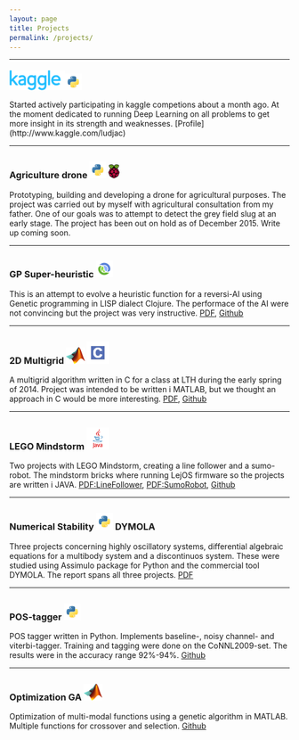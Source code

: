 ```yaml
---
layout: page
title: Projects
permalink: /projects/
---
```

______

<p><img src="/images/kaggle.png" width="100" style="padding-top: 5px"><img src="/images/python.png" height="30" style="padding-top: 5px"></p>
Started actively participating in kaggle competions about a month ago. At the moment dedicated to running Deep Learning on all problems to get more insight in its strength and weaknesses. [Profile](http://www.kaggle.com/ludjac)

______


### Agriculture drone <img src="/images/python.png" height="30" style="padding-top: 5px"> <img src="/images/raspberrypi.png" height="25" style="padding-top: 5px"> 

Prototyping, building and developing a drone for agricultural purposes. The project was carried out by myself
with agricultural consultation from my father. One of our goals was to attempt to detect the grey field slug at
an early stage. The project has been out on hold as of December 2015. Write up coming soon. 

______


### GP Super-heuristic <img src="/images/clojure.png" height="30" style="padding-top: 5px">

This is an attempt to evolve a heuristic function for a reversi-AI using Genetic programming in LISP dialect Clojure. The performace of the AI were not convincing but the project was very instructive. [PDF](./AI/GPreversi/Clojure_LISP_GP_s.pdf), [Github](https://github.com/ludjac/EDAN50-GP-Reversi)

______

### 2D Multigrid <img src="/images/matlab.png" height="30" style="padding-top: 5px"> <img src="/images/C.png" height="40" style="padding-top: 5px">

A multigrid algorithm written in C for a class at LTH during the early spring of 2014. Project was intended to be written i MATLAB, but we thought an approach in C would be more interesting.
[PDF](./APM/multigrid/FMNN15__Geometric_Multigrid_2D_Wave_Equation_.pdf), [Github](https://github.com/ludjac/FMNN15-Multigrid)

______

### LEGO Mindstorm <img src="/images/Java.png" height="40" style="padding-top: 5px">

Two projects with LEGO Mindstorm, creating a line follower and a sumo-robot. The mindstorm bricks where running LejOS firmware so the projects are written i JAVA.
[PDF:LineFollower](./ROBOTICS/mindstorm/MMKN30_Nemo.pdf), [PDF:SumoRobot](./ROBOTICS/mindstorm/MMKN30_Sumo.pdf), [Github](://github.com/ludjac/MMKN30-Mindstorm)


______

### Numerical Stability <img src="/images/python.png" height="30" style="padding-top: 5px"> **DYMOLA**

Three projects concerning highly oscillatory systems, differential algebraic equations for a multibody system and a discontinuos system. These were studied using Assimulo package for Python and the commercial tool DYMOLA. The report spans all three projects. [PDF](./APM/simulation-tools/fmnn05-simulation-tools.pdf)

______

### POS-tagger <img src="/images/python.png" height="30" style="padding-top: 5px"> 

POS tagger written in Python. Implements baseline-, noisy channel- and viterbi-tagger. Training and tagging were done on the CoNNL2009-set. The results were in the accuracy range 92%-94%. [Github](https://github.com/ludjac/EDA132-NLP)

______

### Optimization GA <img src="/images/matlab.png" height="30" style="padding-top: 5px"> 

Optimization of multi-modal functions using a genetic algorithm in MATLAB. Multiple functions for crossover and selection. [Github](https://github.com/ludjac/TEK292-GA)
